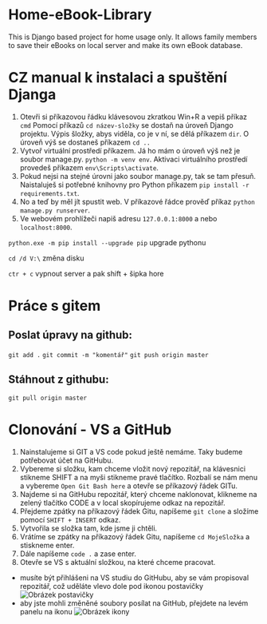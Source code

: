# Home-eBook-Library
This is Django based project for home usage only. It allows family members to save their eBooks on local server and make its own eBook database.

# CZ manual k instalaci a spuštění Djanga
1. Otevři si příkazovou řádku klávesovou zkratkou Win+R a vepiš příkaz
```cmd```
Pomocí příkazů 
```cd název-složky``` se dostaň na úroveň Django projektu.
Výpis šložky, abys viděla, co je v ní, se dělá příkazem
```dir```. O úroveň výš se dostaneš příkazem ```cd ..```
3. Vytvoř virtuální prostředí příkazem. Já ho mám o úroveň výš než je soubor manage.py.
```python -m venv env```. Aktivaci virtuálního prostředí provedeš příkazem ```env\Scripts\activate```.
4. Pokud nejsi na stejné úrovni jako soubor manage.py, tak se tam přesuň. Naistaluješ si potřebné knihovny pro Python příkazem ```pip install -r requirements.txt```.
5. No a teď by měl jít spustit web. V příkazové řádce prověď příkaz ```python manage.py runserver```.
6. Ve webovém prohlížeči napiš adresu ```127.0.0.1:8000``` a nebo ```localhost:8000```.


```python.exe -m pip install --upgrade pip``` upgrade pythonu

```cd /d V:\``` změna disku

```ctr + c```  vypnout server a pak shift + šipka hore

# Práce s gitem
## Poslat úpravy na github:
```git add .```
```git commit -m "komentář"```
```git push origin master```

## Stáhnout z githubu:
```git pull origin master```



# Clonování - VS a GitHub

1. Nainstalujeme si GIT a VS code pokud ještě nemáme. Taky budeme potřebovat účet na GitHubu.
2. Vybereme si složku, kam chceme vložit nový repozitář, na klávesnici stikneme SHIFT a na myši stikneme pravé tlačítko. Rozbalí se nám menu a vybereme ```Open Git Bash here``` a otevře se příkazový řádek GITu.
3. Najdeme si na GitHubu repozitář, který chceme naklonovat, klikneme na zelený tlačítko CODE a v local skopírujeme odkaz na repozitář.
4. Přejdeme zpátky na příkazový řádek Gitu, napíšeme ```git clone``` a složíme pomocí ```SHIFT + INSERT``` odkaz.
5. Vytvořila se složka tam, kde jsme ji chtěli. 
6. Vrátíme se zpátky na příkazový řádek Gitu, napíšeme ```cd MojeSložka``` a stiskneme enter.
7. Dále napíšeme ```code .``` a zase enter.
8. Otevře se VS s aktuální složkou, na které chceme pracovat.

- musíte být přihlášeni na VS studiu do GitHubu, aby se vám propisoval repozitář, což uděláte vlevo dole pod ikonou postavičky ![Obrázek postavičky](https://ibb.co/sbfcC83)
- aby jste mohli změněné soubory posílat na GitHub, přejdete na levém panelu na ikonu 
![Obrázek ikony](https://ibb.co/ZWQmfd7)
